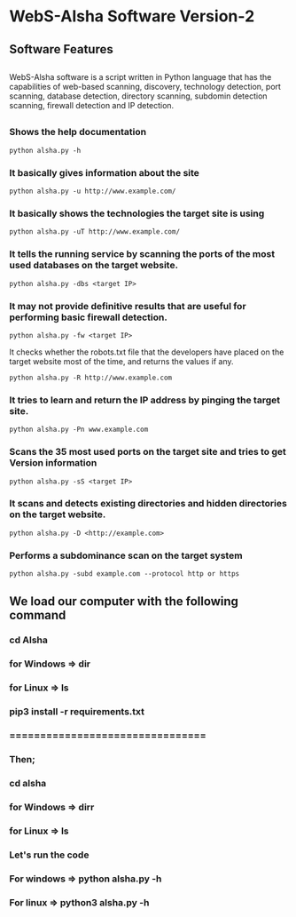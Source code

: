 # WebS-Alsha Software Version-2

## Software Features

##
WebS-Alsha software is a script written in Python language that has the capabilities of web-based scanning, discovery, technology detection, port scanning, database detection, directory scanning, subdomin detection scanning, firewall detection and IP detection.
##

### Shows the help documentation

`python alsha.py -h` 

### It basically gives information about the site 

`python alsha.py -u http://www.example.com/`  

### It basically shows the technologies the target site is using

`python alsha.py -uT http://www.example.com/` 

### It tells the running service by scanning the ports of the most used databases on the target website.

`python alsha.py -dbs <target IP> `  

###  It may not provide definitive results that are useful for performing basic firewall detection.

`python alsha.py -fw <target IP>` 

It checks whether the robots.txt file that the developers have placed on the target website most of the time, and returns the values ​​if any.

`python alsha.py -R http://www.example.com`  

### It tries to learn and return the IP address by pinging the target site.

`python alsha.py -Pn www.example.com`   

### Scans the 35 most used ports on the target site and tries to get Version information

`python alsha.py -sS <target IP>` 

### It scans and detects existing directories and hidden directories on the target website.

`python alsha.py -D <http://example.com>`

### Performs a subdominance scan on the target system

`python alsha.py -subd example.com --protocol http or https`
  
  
## We load our computer with the following command
 
  ### cd Alsha
  
  ### for Windows => dir
  ### for Linux => ls
 
 ### pip3 install -r requirements.txt
  
 ### ================================ 
 
  ### Then;
  
  ### cd alsha
  
  ### for Windows => dirr
  ### for Linux => ls
  
  ### Let's run the code
  
  ### For windows => python alsha.py -h
  
  ### For linux => python3 alsha.py -h
  
